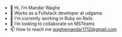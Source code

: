 - 👋 Hi, I’m Mandar Waghe
- 👀 Works as a Fullstack developer at udgama
- 🌱 I'm currently working in Ruby on Rails.
- 💞️ I’m looking to collaborate on MSTeams
- 📫 How to reach me waghemandar1712@gmail.com

<!---
mvcman/mvcman is a ✨ special ✨ repository because its `README.md` (this file) appears on your GitHub profile.
You can click the Preview link to take a look at your changes.
--->
